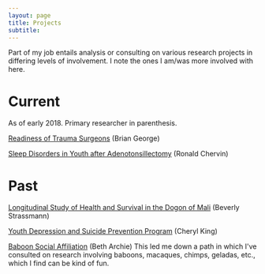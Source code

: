 ```yaml
---
layout: page
title: Projects
subtitle: 
---
```



Part of my job entails analysis or consulting on various research projects in differing levels of involvement. I note the ones I am/was more involved with here.

# Current

As of early 2018. Primary researcher in parenthesis.

[Readiness of Trauma Surgeons](http://www.procedurallearning.org/about/team/53-george) (Brian George)

[Sleep Disorders in Youth after Adenotonsillectomy](https://www.researchgate.net/profile/Ronald_Chervin) (Ronald Chervin)



# Past

[Longitudinal Study of Health and Survival in the Dogon of Mali](http://sites.lsa.umich.edu/bis/research/) (Beverly Strassmann)

[Youth Depression and Suicide Prevention Program](https://sites.lsa.umich.edu/king-lab/) (Cheryl King)

[Baboon Social Affiliation](http://rspb.royalsocietypublishing.org/content/281/1793/20141261.short) (Beth Archie) This led me down a path in which I've consulted on research involving baboons, macaques, chimps, geladas, etc., which I find can be kind of fun.